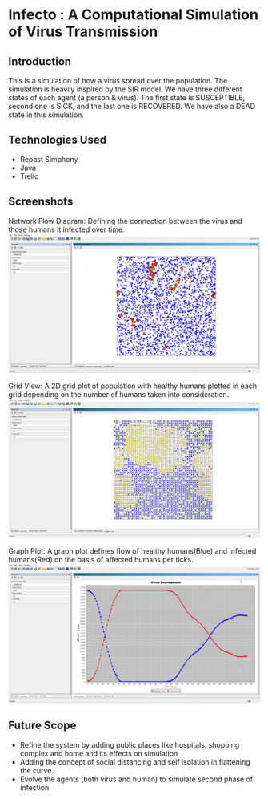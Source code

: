 # Infecto : A Computational Simulation of Virus Transmission

## Introduction

This is a simulation of how a virus spread over the population. The simulation is heavily inspired by the SIR model.
We have three different states of each agent (a person & virus). 
The first state is SUSCEPTIBLE, second one is SICK, and the last one is RECOVERED. We have also a DEAD state in this simulation.

## Technologies Used
* Repast Simphony
* Java
* Trello

## Screenshots
Network Flow Diagram: Defining the connection between the virus and those humans it infected over time.
![alt text](https://github.com/itsmekaran/simulation/blob/master/screenshots/1.png?raw=true)

Grid  View: A 2D grid plot of population with healthy humans plotted in each grid depending on the number of humans taken into consideration.
![alt text](https://github.com/itsmekaran/simulation/blob/master/screenshots/2.png?raw=true)

Graph Plot: A graph plot defines flow of healthy humans(Blue) and infected humans(Red) on the basis of affected humans per ticks.
![alt text](https://github.com/itsmekaran/simulation/blob/master/screenshots/3.png?raw=true)

## Future Scope
* Refine the system by adding public places like hospitals, shopping complex  and home and its effects on simulation
* Adding the concept of social distancing and self isolation in flattening the curve.
* Evolve the agents (both virus and human) to simulate second phase of infection
